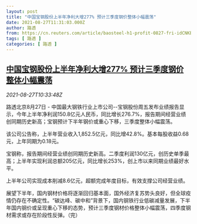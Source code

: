```yaml
---
layout: post
title: "中国宝钢股份上半年净利大增277% 预计三季度钢价整体小幅震荡"
date: 2021-08-27T11:31:03.000Z
author: 路透
from: https://cn.reuters.com/article/baosteel-h1-profit-0827-fri-idCNKBS2FS0VP
tags: [ 路透 ]
categories: [ 路透 ]
---
```

<!--1630063863000-->
[中国宝钢股份上半年净利大增277% 预计三季度钢价整体小幅震荡](https://cn.reuters.com/article/baosteel-h1-profit-0827-fri-idCNKBS2FS0VP)
------

<div>
<div><i>2021-08-27T10:33:48Z</i></div><p>路透北京8月27日 - 中国最大钢铁行业上市公司--宝钢股份周五发布业绩报告显示，今年上半年净利润150.8亿元人民币，同比增长276.7%，报告期间经营业绩创同期历史新高；宝钢预计下半年钢价或重心下移，三季度整体小幅震荡。</p><p>该公司公告称，上半年营业收入1,852.5亿元，同比增42.8%。基本每股收益0.68元，上年同期为0.18元。</p><p>宝钢称，报告期间经营业绩创同期历史新高。二季度利润130亿元，创历史单季最高；上半年实现利润总额205亿元，同比增长253%，创上市以来同期业绩最好水平。</p><p>上半年公司实现成本削减8.6亿元，超额完成年度目标，有效支撑公司经营业绩。</p><p>展望下半年，国内钢材价格将逐渐回归基本面，国外经济复苏势头良好，但全球疫情仍存在不确定性。“碳达峰、碳中和”背景下，国内钢铁行业低碳减量发展，下半年国内钢价或呈现重心下移的态势，预计三季度钢材价格整体小幅震荡，四季度钢材需求或存在阶段性反弹。（完）</p>
</div>
